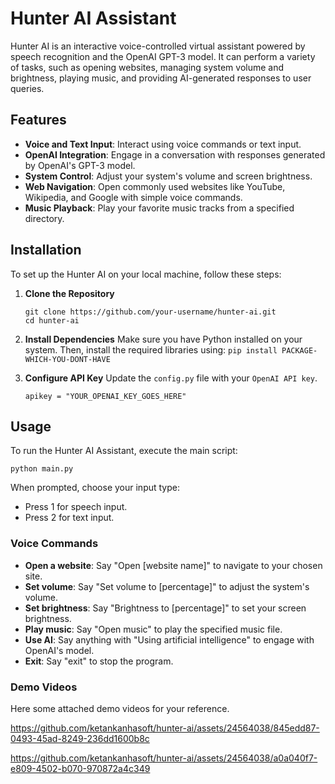 # Hunter AI Assistant

Hunter AI is an interactive voice-controlled virtual assistant powered by speech recognition and the OpenAI GPT-3 model. It can perform a variety of tasks, such as opening websites, managing system volume and brightness, playing music, and providing AI-generated responses to user queries.

## Features

- **Voice and Text Input**: Interact using voice commands or text input.
- **OpenAI Integration**: Engage in a conversation with responses generated by OpenAI's GPT-3 model.
- **System Control**: Adjust your system's volume and screen brightness.
- **Web Navigation**: Open commonly used websites like YouTube, Wikipedia, and Google with simple voice commands.
- **Music Playback**: Play your favorite music tracks from a specified directory.

## Installation

To set up the Hunter AI on your local machine, follow these steps:

1. **Clone the Repository**

    ```
    git clone https://github.com/your-username/hunter-ai.git
    cd hunter-ai
    ```

2. **Install Dependencies**
    Make sure you have Python installed on your system. Then, install the required libraries using:
   `pip install PACKAGE-WHICH-YOU-DONT-HAVE`

3. **Configure API Key**
    Update the ```config.py``` file with your ```OpenAI API key```.

   ```
   apikey = "YOUR_OPENAI_KEY_GOES_HERE"
   ```
## Usage
To run the Hunter AI Assistant, execute the main script:
   ```
   python main.py
   ```

When prompted, choose your input type:
- Press 1 for speech input.
- Press 2 for text input.

### Voice Commands
- **Open a website**: Say "Open [website name]" to navigate to your chosen site.
- **Set volume**: Say "Set volume to [percentage]" to adjust the system's volume.
- **Set brightness**: Say "Brightness to [percentage]" to set your screen brightness.
- **Play music**: Say "Open music" to play the specified music file.
- **Use AI**: Say anything with "Using artificial intelligence" to engage with OpenAI's model.
- **Exit**: Say "exit" to stop the program.

### Demo Videos
Here some attached demo videos for your reference.


https://github.com/ketankanhasoft/hunter-ai/assets/24564038/845edd87-0493-45ad-8249-236dd1600b8c



https://github.com/ketankanhasoft/hunter-ai/assets/24564038/a0a040f7-e809-4502-b070-970872a4c349




